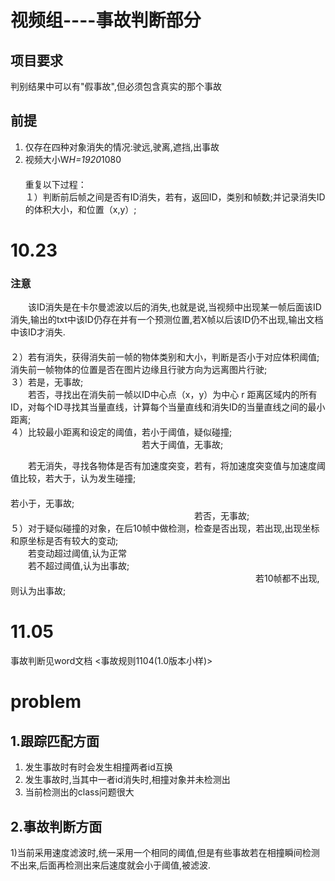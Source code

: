 # 视频组----事故判断部分
## 项目要求
   判别结果中可以有"假事故",但必须包含真实的那个事故
## 前提<br>
1) 仅存在四种对象消失的情况:驶远,驶离,遮挡,出事故<br>
2) 视频大小W*H=1920*1080<br>
　　　　　　　　　　　　　　　　　　　　　　　　　　　　　　　　　　　　　　　　　　　　　　　　　　　　　　　　　　　　　　　　　　　　　　
重复以下过程：<br>
１）判断前后帧之间是否有ID消失，若有，返回ID，类别和帧数;并记录消失ID的体积大小，和位置（x,y）;<br>
# 10.23<br>
### 注意<br>
　　该ID消失是在卡尔曼滤波以后的消失,也就是说,当视频中出现某一帧后面该ID消失,输出的txt中该ID仍存在并有一个预测位置,若X帧以后该ID仍不出现,输出文档中该ID才消失.<br>
                                    　　　　　　　　　　　　　　　　　　　　　　　　　　　　　　　　　　　　　　　　　　　　　　　                                   
２）若有消失，获得消失前一帧的物体类别和大小，判断是否小于对应体积阈值;消失前一帧物体的位置是否在图片边缘且行驶方向为远离图片行驶;<br>
３）若是，无事故;<br>
　　若否，寻找出在消失前一帧以ID中心点（x，y）为中心 r 距离区域内的所有ID，对每个ID寻找其当量直线，计算每个当量直线和消失ID的当量直线之间的最小距离;<br>
４）比较最小距离和设定的阈值，若小于阈值，疑似碰撞;<br>
　　　　　　　　　　　　　　　若大于阈值，无事故;<br>
                                                                                                                                    
　　若无消失，寻找各物体是否有加速度突变，若有，将加速度突变值与加速度阈值比较，若大于，认为发生碰撞;<br>
　　　　　　　　　　　　　　　　　　　　　　　　　　　　　　　　　　　　　　　　若小于，无事故;<br>
　　　　　　　　　　　　　　　　　　　　　若否，无事故;<br>
５）对于疑似碰撞的对象，在后10帧中做检测，检查是否出现，若出现,出现坐标和原坐标是否有较大的变动;<br>
　　若变动超过阈值,认为正常<br>
　　若不超过阈值,认为出事故;<br>
　　　　　　　　　　　　　　　　　　　　　　　　　　　　若10帧都不出现,则认为出事故;<br>
                                                                                          
# 11.05<br>
事故判断见word文档 <事故规则1104(1.0版本小样)><br>
# problem<br>
## 1.跟踪匹配方面<br>
1) 发生事故时有时会发生相撞两者id互换<br>
2) 发生事故时,当其中一者id消失时,相撞对象并未检测出<br>
3) 当前检测出的class问题很大<br>
## 2.事故判断方面<br>
1)当前采用速度滤波时,统一采用一个相同的阈值,但是有些事故若在相撞瞬间检测不出来,后面再检测出来后速度就会小于阈值,被滤波.<br>
